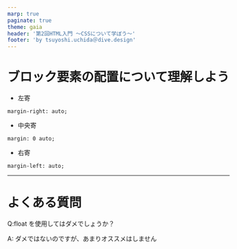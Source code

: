 ```yaml
---
marp: true
paginate: true
theme: gaia
header: '第2回HTML入門 ～CSSについて学ぼう～'
footer: 'by tsuyoshi.uchida＠dive.design'
---
```


# ブロック要素の配置について理解しよう

- 左寄

```
margin-right: auto;
```

- 中央寄

```
margin: 0 auto;
```

- 右寄

```
margin-left: auto;
```

---

# よくある質問

Q:float を使用してはダメでしょうか？

A: ダメではないのですが、あまりオススメはしません
